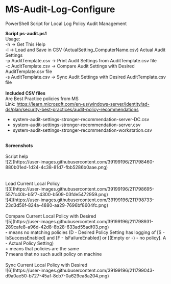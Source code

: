 # MS-Audit-Log-Configure
PowerShell Script for Local Log Policy Audit Management

<b>Script ps-audit.ps1</b><br>
Usage:<br>
 -h  ->  Get This Help<br>
 -l  ->  Load and Save in CSV (ActualSetting_ComputerName.csv) Actual Audit Settings<br>
 -p AuditTemplate.csv  ->  Print Audit Settings from AuditTemplate.csv file<br>
 -c AuditTemplate.csv  ->  Compare Audit Settings with Desired AuditTemplate.csv file<br>
 -s AuditTemplate.csv  ->  Sync Audit Settings with Desired AuditTemplate.csv file<br>
 <br>
 <b>Included CSV files</b><br>
 Are Best Practice policies from MS<br>
 Link: https://learn.microsoft.com/en-us/windows-server/identity/ad-ds/plan/security-best-practices/audit-policy-recommendations<br>
 * system-audit-settings-stronger-recommendation-server-DC.csv<br>
 * system-audit-settings-stronger-recommendation-server.csv<br>
 * system-audit-settings-stronger-recommendation-workstation.csv<br>
 <br>
 <b>Screenshots</b><br>
 <br>Script help<br>
 ![2](https://user-images.githubusercontent.com/39199196/211798460-880b01ed-1d24-4c38-81d7-fbb5286b0aae.png)<br>
 <br>
 <br>Load Current Local Policy<br>
 ![3](https://user-images.githubusercontent.com/39199196/211798695-557fc40b-b5f7-4300-b509-03fde5472959.png)<br>
 ![4](https://user-images.githubusercontent.com/39199196/211798733-23d3d56f-824a-4880-aa29-7696bf8604fc.png)<br>
 <br>Compare Current Local Policy with Desired<br>
 ![5](https://user-images.githubusercontent.com/39199196/211798931-289cafe8-a96d-42d8-8b28-633ad55adf03.png)<br>
 <b>-</b> means no matching policies (D - Desired Policy Setting has logging of [S - IsSuccessEnabled] and [F - IsFailureEnabled] or [(Empty or -) - no policy]. A - Actual   Policy Setting)<br>
 <b>+</b> means that policies are the same<br>
 <b>?</b> means that no such audit policy on machine<br>
 <br>Sync Current Local Policy with Desired<br>
 ![6](https://user-images.githubusercontent.com/39199196/211799043-d9a0ae50-b727-45af-8cb7-0a629ea8a204.png)
